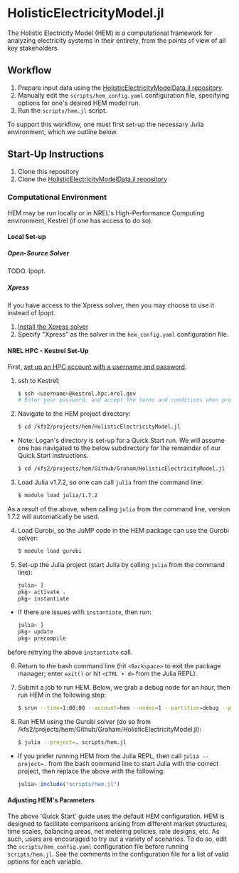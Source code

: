 # HolisticElectricityModel.jl

The Holistic Electricity Model (HEM) is a computational framework for analyzing electricity systems in their entirety, from the points of view of all key stakeholders.

## Workflow

1. Prepare input data using the [HolisticElectricityModelData.jl repository](https://github.nrel.gov/HEM/HolisticElectricityModelData.jl).
2. Manually edit the `scripts/hem_config.yaml` configuration file, specifying options for one's desired HEM model run.
3. Run the `scripts/hem.jl` script.

To support this workflow, one must first set-up the necessary Julia environment, which we outline below.

## Start-Up Instructions

1. Clone this repository
2. Clone the [HolisticElectricityModelData.jl repository](https://github.nrel.gov/HEM/HolisticElectricityModelData.jl)

### Computational Environment
HEM may be run locally or in NREL's High-Performance Computing environment, Kestrel (if one has access to do so).

#### Local Set-up
##### Open-Source Solver
TODO. Ipopt.

##### Xpress
If you have access to the Xpress solver, then you may choose to use it instead of Ipopt.
1. [Install the Xpress solver](https://github.nrel.gov/dcutler/fico-xpress)
2. Specify "Xpress" as the solver in the `hem_config.yaml` configuration file.

#### NREL HPC - Kestrel Set-Up
First, [set up an HPC account with a username and password](https://www.nrel.gov/hpc/user-accounts.html).

1. ssh to Kestrel:
    ```bash
    $ ssh <username>@kestrel.hpc.nrel.gov
    # Enter your password, and accept the terms and conditions when prompted to do so.
    ```
2. Navigate to the HEM project directory:
    ```bash
    $ cd /kfs2/projects/hem/HolisticElectricityModel.jl
    ```
- Note: Logan's directory is set-up for a Quick Start run. We will assume one has navigated to the below subdirectory for the remainder of our Quick Start instructions.
    ```bash
    $ cd /kfs2/projects/hem/Github/Graham/HolisticElectricityModel.jl
    ```

3. Load Julia v1.7.2, so one can call `julia` from the command line:
    ```bash
    $ module load julia/1.7.2
    ```
As a result of the above, when calling `julia` from the command line, version 1.7.2 will automatically be used.

4. Load Gurobi, so the JuMP code in the HEM package can use the Gurobi solver:
    ```bash
    $ module load gurobi
    ```

5. Set-up the Julia project (start Julia by calling `julia` from the command line):
    ```julia
    julia> ]
    pkg> activate .
    pkg> instantiate
    ```

- If there are issues with `instantiate`, then run:
    ```julia
    julia> ]
    pkg> update
    pkg> precompile
    ```
before retrying the above `instantiate` call.

6. Return to the bash command line (hit `<Backspace>` to exit the package manager; enter `exit()` or hit `<CTRL + d>` from the Julia REPL).

7. Submit a job to run HEM. Below, we grab a debug node for an hour, then run HEM in the following step:
    ```bash
    $ srun --time=1:00:00 --account=hem --nodes=1 --partition=debug --pty $SHELL
    ```

8. Run HEM using the Gurobi solver (do so from /kfs2/projects/hem/Github/Graham/HolisticElectricityModel.jl):
    ```bash
    $ julia --project=. scripts/hem.jl
    ```
- If you prefer running HEM from the Julia REPL, then call `julia --project=.` from the bash command line to start Julia with the correct project, then replace the above with the following:
    ```julia
    julia> include("scripts/hem.jl")
    ```

#### Adjusting HEM's Parameters
The above 'Quick Start' guide uses the default HEM configuration. HEM is designed to facilitate comparisons arising from different market structures, time scales, balancing areas, net metering policies, rate designs, etc. As such, users are encouraged to try out a variety of scenarios. To do so, edit the `scripts/hem_config.yaml` configuration file before running `scripts/hem.jl`. See the comments in the configuration file for a list of valid options for each variable.
